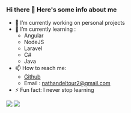 ### Hi there 👋 Here's some info about me

- 🔭 I’m currently working on personal projects
- 🌱 I’m currently learning : 
  - Angular
  - NodeJS
  - Laravel
  - C#
  - Java
- 📫 How to reach me: 
  - [Github](https://github.com/mvker)
  - Email : nathandeltour2@gmail.com
- ⚡ Fun fact: I never stop learning

<img src='https://github-readme-stats.vercel.app/api?username=mvker&hide=prs,stars&show_icons=true&theme=tokyonight' />
<img src='https://github-readme-stats.vercel.app/api/top-langs/?username=mvker&theme=tokyonight&hide=html' />
